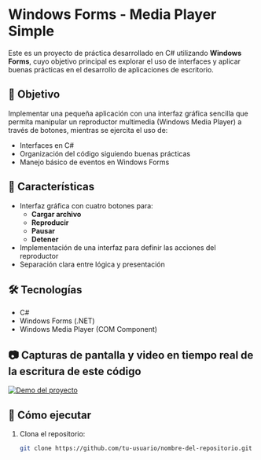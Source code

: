 # Windows Forms - Media Player Simple

Este es un proyecto de práctica desarrollado en C# utilizando **Windows Forms**, cuyo objetivo principal es explorar el uso de interfaces y aplicar buenas prácticas en el desarrollo de aplicaciones de escritorio.

## 🎯 Objetivo

Implementar una pequeña aplicación con una interfaz gráfica sencilla que permita manipular un reproductor multimedia (Windows Media Player) a través de botones, mientras se ejercita el uso de:

- Interfaces en C#
- Organización del código siguiendo buenas prácticas
- Manejo básico de eventos en Windows Forms

## 🧩 Características

- Interfaz gráfica con cuatro botones para:
  - **Cargar archivo**
  - **Reproducir**
  - **Pausar**
  - **Detener**
- Implementación de una interfaz para definir las acciones del reproductor
- Separación clara entre lógica y presentación

## 🛠️ Tecnologías

- C#
- Windows Forms (.NET)
- Windows Media Player (COM Component)

## 📷 Capturas de pantalla y video en tiempo real de la escritura de este código

[![Demo del proyecto](https://img.youtube.com/vi/rrYfpQ0uwR8/hqdefault.jpg)](https://www.youtube.com/watch?v=rrYfpQ0uwR8&t=0s "Tiempo real de la escritura del código")

## 🚀 Cómo ejecutar

1. Clona el repositorio:
   ```bash
   git clone https://github.com/tu-usuario/nombre-del-repositorio.git



